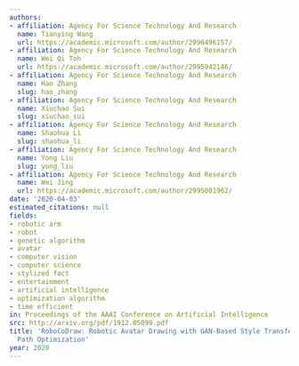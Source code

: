 ```yaml
---
authors:
- affiliation: Agency For Science Technology And Research
  name: Tianying Wang
  url: https://academic.microsoft.com/author/2996496157/
- affiliation: Agency For Science Technology And Research
  name: Wei Qi Toh
  url: https://academic.microsoft.com/author/2995942146/
- affiliation: Agency For Science Technology And Research
  name: Hao Zhang
  slug: hao_zhang
- affiliation: Agency For Science Technology And Research
  name: Xiuchao Sui
  slug: xiuchao_sui
- affiliation: Agency For Science Technology And Research
  name: Shaohua Li
  slug: shaohua_li
- affiliation: Agency For Science Technology And Research
  name: Yong Liu
  slug: yong_liu
- affiliation: Agency For Science Technology And Research
  name: Wei Jing
  url: https://academic.microsoft.com/author/2995001962/
date: '2020-04-03'
estimated_citations: null
fields:
- robotic arm
- robot
- genetic algorithm
- avatar
- computer vision
- computer science
- stylized fact
- entertainment
- artificial intelligence
- optimization algorithm
- time efficient
in: Proceedings of the AAAI Conference on Artificial Intelligence
src: http://arxiv.org/pdf/1912.05099.pdf
title: 'RoboCoDraw: Robotic Avatar Drawing with GAN-Based Style Transfer and Time-Efficient
  Path Optimization'
year: 2020
---
```

